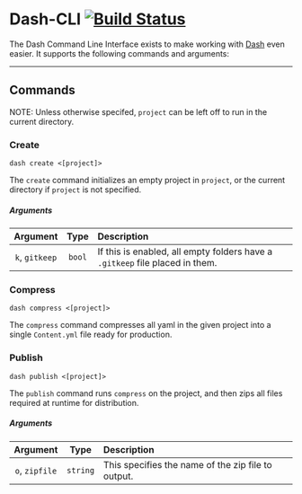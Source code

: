 # Dash-CLI [![Build Status](http://img.shields.io/travis/Circular-Studios/Dash-CLI/master.svg?style=flat)](https://travis-ci.org/Circular-Studios/Dash-CLI)

The Dash Command Line Interface exists to make working with [Dash](https://github.com/Circular-Studios/Dash) even easier. It supports the following commands and arguments:

---

## Commands

NOTE: Unless otherwise specifed, `project` can be left off to run in the current directory.

### Create

`dash create <[project]>`

The `create` command initializes an empty project in `project`, or the current directory if `project` is not specified.

##### Arguments

| Argument       | Type     | Description
|:--------------:|:--------:|:---------
| `k`, `gitkeep` | `bool`   | If this is enabled, all empty folders have a `.gitkeep` file placed in them.

### Compress

`dash compress <[project]>`

The `compress` command compresses all yaml in the given project into a single `Content.yml` file ready for production.

### Publish

`dash publish <[project]>`

The `publish` command runs `compress` on the project, and then zips all files required at runtime for distribution.

##### Arguments

| Argument       | Type     | Description
|:--------------:|:--------:|:-----
| `o`, `zipfile` | `string` | This specifies the name of the zip file to output.
